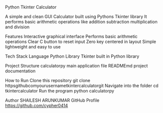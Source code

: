 Python Tkinter Calculator

A simple and clean GUI Calculator built using Pythons Tkinter library It performs basic arithmetic operations like addition subtraction multiplication and division

Features
Interactive graphical interface
Performs basic arithmetic operations
Clear C button to reset input
Zero key centered in layout
Simple lightweight and easy to use

Tech Stack
Language Python
Library Tkinter built in Python library

Project Structure
calculatorpy main application file
READMEmd project documentation

How to Run
Clone this repository
git clone httpsgithubcomyourusernametkintercalculatorgit
Navigate into the folder
cd tkintercalculator
Run the program
python calculatorpy



Author
SHAILESH ARUNKUMAR
GitHub Profile https://github.com/cypher0414